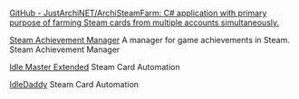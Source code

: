 
[GitHub - JustArchiNET/ArchiSteamFarm: C# application with primary purpose of farming Steam cards from multiple accounts simultaneously.](https://github.com/JustArchiNET/ArchiSteamFarm)

[Steam Achievement Manager](https://github.com/gibbed/SteamAchievementManager)
A manager for game achievements in Steam.
Steam Achievement Manager

[Idle Master Extended](https://github.com/JonasNilson/idle_master_extended)
Steam Card Automation

[IdleDaddy](https://play.google.com/store/apps/details?id=com.steevsapps.idledaddy)
Steam Card Automation
